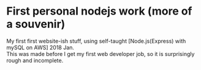 # First personal nodejs work (more of a souvenir)

My first first website-ish stuff, using self-taught [Node.js(Express) with mySQL on AWS] 2018 Jan.    
This was made before I get my first web developer job, so it is surprisingly rough and incomplete.  




